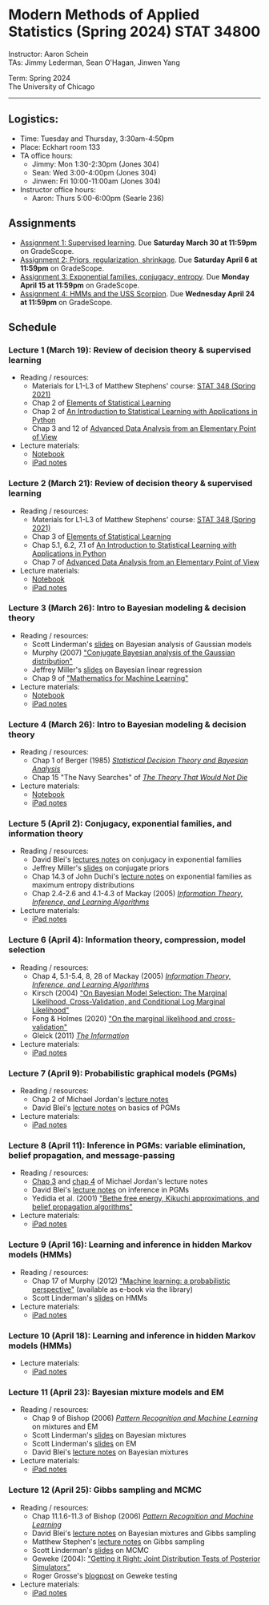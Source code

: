 # Modern Methods of Applied Statistics (Spring 2024) STAT 34800
Instructor: Aaron Schein <br>
TAs: Jimmy Lederman, Sean O'Hagan, Jinwen Yang <br>

Term: Spring 2024 <br>
The University of Chicago

---

## Logistics:
- Time: Tuesday and Thursday, 3:30am-4:50pm
- Place: Eckhart room 133
- TA office hours: 
    - Jimmy: Mon 1:30-2:30pm (Jones 304)
    - Sean: Wed 3:00-4:00pm (Jones 304)
    - Jinwen: Fri 10:00-11:00am (Jones 304)
- Instructor office hours:
    - Aaron: Thurs 5:00-6:00pm (Searle 236)

## Assignments
- [Assignment 1: Supervised learning](https://github.com/aschein/stat_348_2024/blob/main/assignments/hw1.ipynb). Due **Saturday March 30 at 11:59pm** on GradeScope. 
- [Assignment 2: Priors, regularization, shrinkage](https://github.com/aschein/stat_348_2024/blob/main/assignments/hw2.ipynb). Due **Saturday April 6 at 11:59pm** on GradeScope. 
- [Assignment 3: Exponential families, conjugacy, entropy](https://github.com/aschein/stat_348_2024/blob/main/assignments/hw3.pdf). Due **Monday April 15 at 11:59pm** on GradeScope. 
- [Assignment 4: HMMs and the USS Scorpion](https://github.com/aschein/stat_348_2024/blob/main/assignments/hw4/hw4.ipynb). Due **Wednesday April 24 at 11:59pm** on GradeScope. 


## Schedule

### Lecture 1 (March 19): Review of decision theory & supervised learning
- Reading / resources:
    - Materials for L1-L3 of Matthew Stephens' course: [STAT 348 (Spring 2021)](https://dynalist.io/d/ehiGZbaDzYG4q9tJvuCrag3U#z=Hu-cB8VnWnu5IXOgZ-3MaF6C)
    - Chap 2 of [Elements of Statistical Learning](https://hastie.su.domains/ElemStatLearn/)
    - Chap 2 of [An Introduction to Statistical Learning with Applications in Python](https://www.statlearning.com/)
    - Chap 3 and 12 of [Advanced Data Analysis
from an Elementary Point of View](https://www.stat.cmu.edu/~cshalizi/ADAfaEPoV/ADAfaEPoV.pdf)
- Lecture materials: 
    - [Notebook](https://github.com/aschein/stat_348_2024/blob/main/lecture_materials/notebooks/W1_supervised_learning.ipynb)
    - [iPad notes](https://github.com/aschein/stat_348_2024/blob/main/lecture_materials/ipad_notes/lecture_1_ipad.pdf)

### Lecture 2 (March 21): Review of decision theory & supervised learning
- Reading / resources:
    - Materials for L1-L3 of Matthew Stephens' course: [STAT 348 (Spring 2021)](https://dynalist.io/d/ehiGZbaDzYG4q9tJvuCrag3U#z=Hu-cB8VnWnu5IXOgZ-3MaF6C)
    - Chap 3 of [Elements of Statistical Learning](https://hastie.su.domains/ElemStatLearn/)
    - Chap 5.1, 6.2, 7.1 of [An Introduction to Statistical Learning with Applications in Python](https://www.statlearning.com/)
    - Chap 7 of [Advanced Data Analysis
from an Elementary Point of View](https://www.stat.cmu.edu/~cshalizi/ADAfaEPoV/ADAfaEPoV.pdf)
- Lecture materials: 
    - [Notebook](https://github.com/aschein/stat_348_2024/blob/main/lecture_materials/notebooks/W1_supervised_learning.ipynb)
    - [iPad notes](https://github.com/aschein/stat_348_2024/blob/main/lecture_materials/ipad_notes/lecture_2_ipad.pdf)

### Lecture 3 (March 26): Intro to Bayesian modeling & decision theory
- Reading / resources:
    - Scott Linderman's [slides](https://github.com/slinderman/stats305c/blob/spring2023/slides/lecture01-bayes_normal.pdf) on Bayesian analysis of Gaussian models
    - Murphy (2007) ["Conjugate Bayesian analysis of the Gaussian distribution"](https://www.cs.ubc.ca/~murphyk/Papers/bayesGauss.pdf)
    - Jeffrey Miller's [slides](https://jwmi.github.io/BMB/5-Bayesian-linear-regression.pdf) on Bayesian linear regression
    - Chap 9 of ["Mathematics for Machine Learning"](https://mml-book.github.io/book/mml-book.pdf)
- Lecture materials: 
    - [Notebook](https://github.com/aschein/stat_348_2024/blob/main/lecture_materials/notebooks/W2_intro_bayes.ipynb)
    - [iPad notes](https://github.com/aschein/stat_348_2024/blob/main/lecture_materials/ipad_notes/lecture_3_ipad.pdf)

### Lecture 4 (March 26): Intro to Bayesian modeling & decision theory
- Reading / resources:
	- Chap 1 of Berger (1985) [_Statistical Decision Theory and Bayesian Analysis_](https://link.springer.com/book/10.1007/978-1-4757-4286-2)
	- Chap 15 "The Navy Searches" of [_The Theory That Would Not Die_](https://yalebooks.yale.edu/book/9780300188226/the-theory-that-would-not-die/)
- Lecture materials: 
    - [Notebook](https://github.com/aschein/stat_348_2024/blob/main/lecture_materials/notebooks/W2_bayes_decision_theory.ipynb)
    - [iPad notes](https://github.com/aschein/stat_348_2024/blob/main/lecture_materials/ipad_notes/lecture_4_ipad.pdf)
    
### Lecture 5 (April 2): Conjugacy, exponential families, and information theory
- Reading / resources:
	- David Blei's  [lectures notes](https://www.cs.columbia.edu/~blei/fogm/2015F/notes/exponential-family.pdf) on conjugacy in exponential families
	- Jeffrey Miller's  [slides](https://jwmi.github.io/BMB/3-Conjugate-priors.pdf) on conjugate priors
	- Chap 14.3 of John Duchi's [lecture notes](https://anilkeshwani.github.io/files/John-Duchi-Statistics-311-Electrical-Engineering-377.pdf) on exponential families as maximum entropy distributions
	- Chap 2.4-2.6 and 4.1-4.3 of Mackay (2005) [_Information Theory, Inference, and Learning Algorithms_](https://www.inference.org.uk/itprnn/book.pdf)
- Lecture materials: 
    - [iPad notes](https://github.com/aschein/stat_348_2024/blob/main/lecture_materials/ipad_notes/lecture_5_ipad.pdf)
    
### Lecture 6 (April 4): Information theory, compression, model selection
- Reading / resources:
	- Chap 4, 5.1-5.4, 8, 28 of Mackay (2005) [_Information Theory, Inference, and Learning Algorithms_](https://www.inference.org.uk/itprnn/book.pdf)
	- Kirsch (2004) ["On Bayesian Model Selection: The Marginal Likelihood, Cross-Validation, and Conditional Log Marginal Likelihood"](https://d2jud02ci9yv69.cloudfront.net/2024-05-07-clml-111/blog/clml/)
	- Fong & Holmes (2020) ["On the marginal likelihood and cross-validation"](https://academic.oup.com/biomet/article/107/2/489/5715611)
	- Gleick (2011) [_The Information_](https://jarrettfuller.com/tech/downloads/The-Information.pdf)
- Lecture materials: 
    - [iPad notes](https://github.com/aschein/stat_348_2024/blob/main/lecture_materials/ipad_notes/lecture_6_ipad.pdf)
    
### Lecture 7 (April 9): Probabilistic graphical models (PGMs)
- Reading / resources:
	- Chap 2 of Michael Jordan's [lecture notes](https://people.cs.pitt.edu/~milos/courses/cs3750-Spring2020/Readings/Graphical_models/chapter2.pdf)
	- David Blei's [lecture notes](https://www.cs.columbia.edu/~blei/fogm/2016F/doc/graphical-models.pdf) on basics of PGMs
- Lecture materials: 
    - [iPad notes](https://github.com/aschein/stat_348_2024/blob/main/lecture_materials/ipad_notes/lecture_7_ipad.pdf)

### Lecture 8 (April 11): Inference in PGMs: variable elimination, belief propagation, and message-passing
- Reading / resources:
	- [Chap 3](https://people.cs.pitt.edu/~milos/courses/cs3750-Spring2020/Readings/Graphical_models/chapter3.pdf) and [chap 4](https://people.cs.pitt.edu/~milos/courses/cs3750-Spring2020/Readings/Graphical_models/chapter4.pdf) of Michael Jordan's lecture notes
	- David Blei's [lecture notes](https://www.cs.columbia.edu/~blei/fogm/2016F/doc/inference.pdf) on inference in PGMs
	- Yedidia et al. (2001) ["Bethe free energy, Kikuchi approximations, and belief propagation algorithms"](https://www.merl.com/publications/docs/TR2001-16.pdf)
- Lecture materials: 
    - [iPad notes](https://github.com/aschein/stat_348_2024/blob/main/lecture_materials/ipad_notes/lecture_8_ipad.pdf)
    
### Lecture 9 (April 16): Learning and inference in hidden Markov models (HMMs)
- Reading / resources:
    - Chap 17 of Murphy (2012) ["Machine learning: a probabilistic perspective"](https://catalog.lib.uchicago.edu/vufind/Record/8919021) (available as e-book via the library)
    - Scott Linderman's [slides](https://github.com/slinderman/stats305c/blob/spring2023/slides/lecture13_hmms.pdf) on HMMs
- Lecture materials: 
    - [iPad notes](https://github.com/aschein/stat_348_2024/blob/main/lecture_materials/ipad_notes/lecture_9_ipad.pdf)
   
### Lecture 10 (April 18): Learning and inference in hidden Markov models (HMMs)
- Lecture materials: 
    - [iPad notes](https://github.com/aschein/stat_348_2024/blob/main/lecture_materials/ipad_notes/lecture_10_ipad.pdf)
    
### Lecture 11 (April 23): Bayesian mixture models and EM
- Reading / resources:
   - Chap 9 of Bishop (2006) [_Pattern Recognition and Machine Learning_](https://www.microsoft.com/en-us/research/uploads/prod/2006/01/Bishop-Pattern-Recognition-and-Machine-Learning-2006.pdf) on mixtures and EM
    - Scott Linderman's [slides](https://github.com/slinderman/stats305c/blob/spring2023/slides/lecture07-mixtures.pdf) on Bayesian mixtures
    - Scott Linderman's [slides](https://github.com/slinderman/stats305c/blob/spring2023/slides/lecture08-em.pdf) on EM
    - David Blei's [lecture notes](http://www.cs.columbia.edu/~blei/fogm/2016F/doc/gibbs.pdf) on Bayesian mixtures
- Lecture materials: 
    - [iPad notes](https://github.com/aschein/stat_348_2024/blob/main/lecture_materials/ipad_notes/lecture_11_ipad.pdf)
    
### Lecture 12 (April 25): Gibbs sampling and MCMC
- Reading / resources:
    - Chap 11.1.6-11.3 of Bishop (2006) [_Pattern Recognition and Machine Learning_](https://www.microsoft.com/en-us/research/uploads/prod/2006/01/Bishop-Pattern-Recognition-and-Machine-Learning-2006.pdf)
    - David Blei's [lecture notes](http://www.cs.columbia.edu/~blei/fogm/2016F/doc/gibbs.pdf) on Bayesian mixtures and Gibbs sampling
    - Matthew Stephen's [lecture notes](https://stephens999.github.io/fiveMinuteStats/gibbs1.html) on Gibbs sampling
    - Scott Linderman's [slides](https://github.com/slinderman/stats305c/blob/spring2023/slides/lecture04_mcmc.pdf) on MCMC
    - Geweke (2004): ["Getting it Right: Joint Distribution Tests of Posterior Simulators"](http://qed.econ.queensu.ca/pub/faculty/ferrall/quant/papers/04_04_29_geweke.pdf)
    - Roger Grosse's [blogpost](https://lips.cs.princeton.edu/testing-mcmc-code-part-2-integration-tests/) on Geweke testing
- Lecture materials: 
    - [iPad notes](https://github.com/aschein/stat_348_2024/blob/main/lecture_materials/ipad_notes/lecture_12_ipad.pdf)
   

